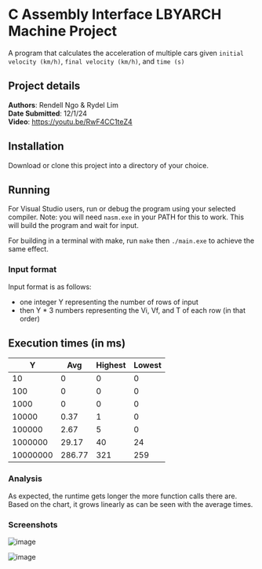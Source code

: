 # C Assembly Interface LBYARCH Machine Project

A program that calculates the acceleration of multiple cars given `initial velocity (km/h)`, `final velocity (km/h)`,  and `time (s)` 

## Project details

__Authors__: Rendell Ngo & Rydel Lim  
__Date Submitted__: 12/1/24  
__Video__: https://youtu.be/RwF4CC1teZ4

## Installation

Download or clone this project into a directory of your choice.

## Running

For Visual Studio users, run or debug the program using your selected compiler. Note: you will need `nasm.exe` in your PATH for this to work. This will build the program and wait for input. 

For building in a terminal with make, run `make` then `./main.exe` to achieve the same effect.

### Input format
Input format is as follows:
- one integer Y representing the number of rows of input  
- then Y * 3 numbers representing the Vi, Vf, and T of each row (in that order)

## Execution times (in ms)

| Y        | Avg    | Highest | Lowest |
| -------- | ------ | ------- | ------ |
| 10       | 0      | 0       | 0      |
| 100      | 0      | 0       | 0      |
| 1000     | 0      | 0       | 0      |
| 10000    | 0.37   | 1       | 0      |
| 100000   | 2.67   | 5       | 0      |
| 1000000  | 29.17  | 40      | 24     |
| 10000000 | 286.77 | 321     | 259    |

### Analysis

As expected, the runtime gets longer the more function calls there are. Based on the chart, it grows linearly as can be seen with the average times. 

### Screenshots

![image](https://github.com/user-attachments/assets/fd3592e6-01b9-4d05-8659-8083e5f59a10)

![image](https://github.com/user-attachments/assets/385b80f3-012a-4384-8f17-27f84d9f2ff8)


